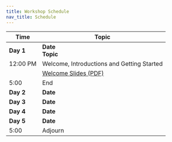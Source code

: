 ```yaml
---
title: Workshop Schedule
nav_title: Schedule
---
```


<!--See an example from a past remote workshop here: https://github.com/AlexsLemonade/2024-june-training/blob/main/workshop/SCHEDULE.md -->
<!--See an example from a past in-person workshop here: https://github.com/AlexsLemonade/2024-december-training/blob/main/workshop/SCHEDULE.md -->


| Time        | Topic
|-------------|------------------------------------------------
| **Day 1**   | **Date** <br> **Topic**
| 12:00 PM    | Welcome, Introductions and Getting Started
|             | [Welcome Slides (PDF)](../slides/Workshop_Introduction.pdf)
| 5:00        | End
| **Day 2**   | **Date**
| **Day 3**   | **Date**
| **Day 4**   | **Date**
| **Day 5**   | **Date**
| 5:00        | Adjourn
